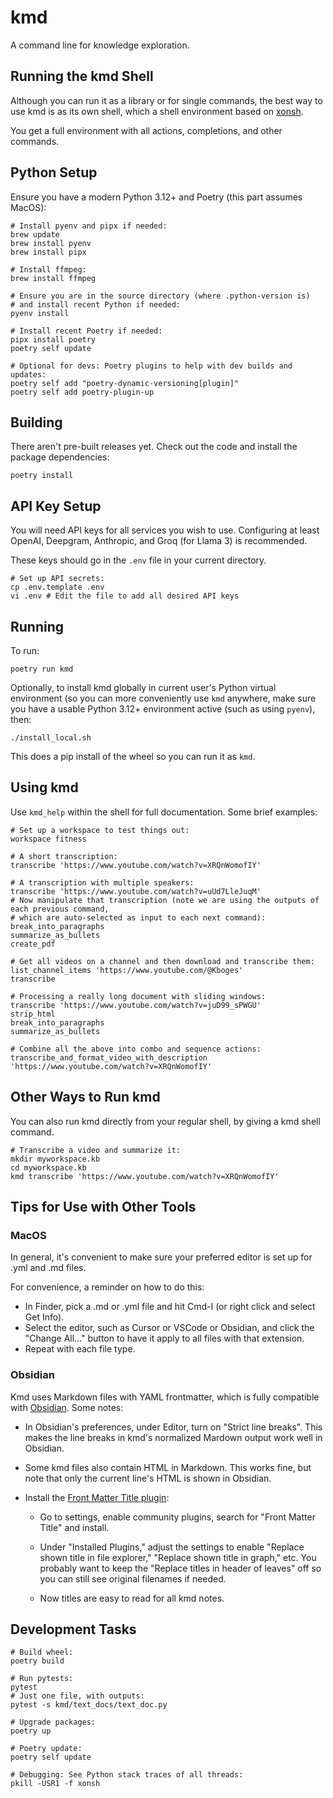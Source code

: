 # kmd

A command line for knowledge exploration.

## Running the kmd Shell

Although you can run it as a library or for single commands, the best way to use kmd
is as its own shell, which a shell environment based on [xonsh](https://xon.sh/).

You get a full environment with all actions, completions, and other commands.

## Python Setup

Ensure you have a modern Python 3.12+ and Poetry (this part assumes MacOS):

```
# Install pyenv and pipx if needed:
brew update
brew install pyenv
brew install pipx

# Install ffmpeg:
brew install ffmpeg

# Ensure you are in the source directory (where .python-version is)
# and install recent Python if needed:
pyenv install

# Install recent Poetry if needed:
pipx install poetry
poetry self update

# Optional for devs: Poetry plugins to help with dev builds and updates:
poetry self add "poetry-dynamic-versioning[plugin]"
poetry self add poetry-plugin-up
```

## Building

There aren't pre-built releases yet. Check out the code and install the package dependencies:

```
poetry install
```

## API Key Setup

You will need API keys for all services you wish to use.
Configuring at least OpenAI, Deepgram, Anthropic, and Groq (for Llama 3) is recommended.

These keys should go in the `.env` file in your current directory.

```
# Set up API secrets:
cp .env.template .env 
vi .env # Edit the file to add all desired API keys
```

## Running

To run:

```
poetry run kmd
```

Optionally, to install kmd globally in current user's Python virtual environment (so you can more
conveniently use `kmd` anywhere, make sure you have a usable Python 3.12+ environment
active (such as using `pyenv`), then:

```
./install_local.sh
```

This does a pip install of the wheel so you can run it as `kmd`.

## Using kmd

Use `kmd_help` within the shell for full documentation. Some brief examples:

```
# Set up a workspace to test things out:
workspace fitness

# A short transcription:
transcribe 'https://www.youtube.com/watch?v=XRQnWomofIY'

# A transcription with multiple speakers:
transcribe 'https://www.youtube.com/watch?v=uUd7LleJuqM'
# Now manipulate that transcription (note we are using the outputs of each previous command,
# which are auto-selected as input to each next command):
break_into_paragraphs
summarize_as_bullets
create_pdf

# Get all videos on a channel and then download and transcribe them:
list_channel_items 'https://www.youtube.com/@Kboges'
transcribe

# Processing a really long document with sliding windows:
transcribe 'https://www.youtube.com/watch?v=juD99_sPWGU'
strip_html
break_into_paragraphs
summarize_as_bullets

# Combine all the above into combo and sequence actions:
transcribe_and_format_video_with_description 'https://www.youtube.com/watch?v=XRQnWomofIY'
```

## Other Ways to Run kmd

You can also run kmd directly from your regular shell, by giving a kmd shell
command.

```
# Transcribe a video and summarize it:
mkdir myworkspace.kb
cd myworkspace.kb
kmd transcribe 'https://www.youtube.com/watch?v=XRQnWomofIY'
```

## Tips for Use with Other Tools

### MacOS

In general, it's convenient to make sure your preferred editor is set up for
.yml and .md files.

For convenience, a reminder on how to do this:

  - In Finder, pick a .md or .yml file and hit Cmd-I (or right click and select Get Info).
  - Select the editor, such as Cursor or VSCode or Obsidian, and click the "Change All…"
    button to have it apply to all files with that extension.
  - Repeat with each file type.

### Obsidian

Kmd uses Markdown files with YAML frontmatter, which is fully compatible with
[Obsidian](https://obsidian.md/). Some notes:

- In Obsidian's preferences, under Editor, turn on "Strict line breaks". This makes
  the line breaks in kmd's normalized Mardown output work well in Obsidian.

- Some kmd files also contain HTML in Markdown. This works fine, but note that only
  the current line's HTML is shown in Obsidian.

- Install the [Front Matter Title plugin](https://github.com/snezhig/obsidian-front-matter-title):

  - Go to settings, enable community plugins, search for "Front Matter Title" and install.
  
  - Under "Installed Plugins," adjust the settings to enable "Replace shown title in file explorer,"
    "Replace shown title in graph," etc. You probably want to keep the "Replace titles in header
    of leaves" off so you can still see original filenames if needed.

  - Now titles are easy to read for all kmd notes.


## Development Tasks

```
# Build wheel:
poetry build

# Run pytests:
pytest
# Just one file, with outputs:
pytest -s kmd/text_docs/text_doc.py

# Upgrade packages:
poetry up

# Poetry update:
poetry self update

# Debugging: See Python stack traces of all threads:
pkill -USR1 -f xonsh
```
